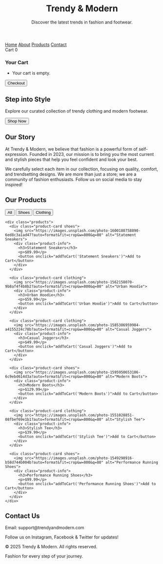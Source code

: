 <!DOCTYPE html>
<html lang="en">
<head>
  <meta charset="UTF-8" />
  <meta name="viewport" content="width=device-width, initial-scale=1.0" />
  <title>Trendy & Modern - Your Style Destination</title>
  <meta name="description" content="Discover the latest fashion and footwear trends at Trendy & Modern. Shop shoes, hoodies, joggers, and more." />
  <link rel="icon" href="favicon.ico" />
  <link href="https://fonts.googleapis.com/css2?family=Urbanist:wght@400;700&display=swap" rel="stylesheet">
  <style>
    /* (CSS remains unchanged — it's already well-written and responsive) */
    /* Entire CSS from your provided code goes here */
  </style>
  <script>
    let cartCount = 0;
    const cartItems = [];

    function addToCart(productName) {
      cartCount++;
      document.getElementById('cart-count').textContent = cartCount;
      cartItems.push(productName);
      updateCartModal();
    }

    function toggleCart() {
      const modal = document.getElementById('cart-modal');
      modal.style.display = modal.style.display === 'block' ? 'none' : 'block';
    }

    function updateCartModal() {
      const list = document.getElementById('cart-items');
      list.innerHTML = '';
      if (cartItems.length === 0) {
        const emptyMessage = document.createElement('li');
        emptyMessage.classList.add('empty-cart');
        emptyMessage.textContent = 'Your cart is empty.';
        list.appendChild(emptyMessage);
      } else {
        cartItems.forEach(item => {
          const li = document.createElement('li');
          li.textContent = item;
          list.appendChild(li);
        });
      }
    }

    function filterProducts(category) {
      const cards = document.querySelectorAll('.product-card');
      const filterButtons = document.querySelectorAll('.filter-buttons button');

      filterButtons.forEach(button => {
        button.classList.remove('active');
        if (button.textContent.toLowerCase() === category) {
          button.classList.add('active');
        } else if (category === 'all' && button.textContent.toLowerCase() === 'all') {
          button.classList.add('active');
        }
      });

      cards.forEach(card => {
        if (category === 'all' || card.classList.contains(category)) {
          card.style.display = 'block';
        } else {
          card.style.display = 'none';
        }
      });
    }

    document.addEventListener('DOMContentLoaded', () => {
      filterProducts('all');
      updateCartModal();
    });
  </script>
</head>
<body>
  <header>
    <h1>Trendy & Modern</h1>
    <p>Discover the latest trends in fashion and footwear.</p>
  </header>

  <nav>
    <div class="nav-links">
      <a href="#home">Home</a>
      <a href="#about">About</a>
      <a href="#products">Products</a>
      <a href="#contact">Contact</a>
    </div>
    <div class="cart" onclick="toggleCart()">
      Cart <span id="cart-count" class="cart-count">0</span>
    </div>
  </nav>

  <div id="cart-modal" class="cart-modal">
    <h3>Your Cart</h3>
    <ul id="cart-items" class="cart-items-list">
      <li class="empty-cart">Your cart is empty.</li>
    </ul>
    <div class="cart-actions">
      <button onclick="alert('Checkout functionality coming soon!')">Checkout</button>
    </div>
  </div>

  <section class="hero" id="home">
    <h1>Step into Style</h1>
    <p>Explore our curated collection of trendy clothing and modern footwear.</p>
    <button onclick="location.href='#products'">Shop Now</button>
  </section>

  <section class="section" id="about">
    <h2>Our Story</h2>
    <p>At Trendy & Modern, we believe that fashion is a powerful form of self-expression. Founded in 2023, our mission is to bring you the most current and stylish pieces that help you feel confident and look your best.</p>
    <p>We carefully select each item in our collection, focusing on quality, comfort, and trendsetting designs. We are more than just a store; we are a community of fashion enthusiasts. Follow us on social media to stay inspired!</p>
  </section>

  <section class="section" id="products">
    <h2>Our Products</h2>
    <div class="filter-buttons">
      <button onclick="filterProducts('all')" class="active">All</button>
      <button onclick="filterProducts('shoes')">Shoes</button>
      <button onclick="filterProducts('clothing')">Clothing</button>
    </div>

    <div class="products">
      <div class="product-card shoes">
        <img src="https://images.unsplash.com/photo-1600180758890-6ed8c3a1ad47?auto=format&fit=crop&w=800&q=80" alt="Statement Sneakers">
        <div class="product-info">
          <h3>Statement Sneakers</h3>
          <p>$89.99</p>
          <button onclick="addToCart('Statement Sneakers')">Add to Cart</button>
        </div>
      </div>

      <div class="product-card clothing">
        <img src="https://images.unsplash.com/photo-1562158070-9b8af4f4b8b2?auto=format&fit=crop&w=800&q=80" alt="Urban Hoodie">
        <div class="product-info">
          <h3>Urban Hoodie</h3>
          <p>$59.99</p>
          <button onclick="addToCart('Urban Hoodie')">Add to Cart</button>
        </div>
      </div>

      <div class="product-card clothing">
        <img src="https://images.unsplash.com/photo-1585386959984-a4155224c78b?auto=format&fit=crop&w=800&q=80" alt="Casual Joggers">
        <div class="product-info">
          <h3>Casual Joggers</h3>
          <p>$49.99</p>
          <button onclick="addToCart('Casual Joggers')">Add to Cart</button>
        </div>
      </div>

      <div class="product-card shoes">
        <img src="https://images.unsplash.com/photo-1595950653106-6c9ebd614d3a?auto=format&fit=crop&w=800&q=80" alt="Modern Boots">
        <div class="product-info">
          <h3>Modern Boots</h3>
          <p>$129.99</p>
          <button onclick="addToCart('Modern Boots')">Add to Cart</button>
        </div>
      </div>

      <div class="product-card clothing">
        <img src="https://images.unsplash.com/photo-1551028851-08fbef69e1b1?auto=format&fit=crop&w=800&q=80" alt="Stylish Tee">
        <div class="product-info">
          <h3>Stylish Tee</h3>
          <p>$39.99</p>
          <button onclick="addToCart('Stylish Tee')">Add to Cart</button>
        </div>
      </div>

      <div class="product-card shoes">
        <img src="https://images.unsplash.com/photo-1549298916-b58d744b004b?auto=format&fit=crop&w=800&q=80" alt="Performance Running Shoes">
        <div class="product-info">
          <h3>Performance Running Shoes</h3>
          <p>$99.99</p>
          <button onclick="addToCart('Performance Running Shoes')">Add to Cart</button>
        </div>
      </div>
    </div>
  </section>

  <section class="section" id="contact">
    <h2>Contact Us</h2>
    <p>Email: support@trendyandmodern.com</p>
    <p>Follow us on Instagram, Facebook & Twitter for updates!</p>
  </section>

  <footer>
    <p>&copy; 2025 Trendy & Modern. All rights reserved.</p>
    <p>Fashion for every step of your journey.</p>
  </footer>
</body>
</html>
